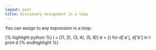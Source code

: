 ```yaml
---
layout: post
title: Dictionary assignment in a loop
---
```


You can assign to any expression in a loop:

{% highlight python %}
l = [(1, 2), (3, 4), (5, 6)]
d = {}
for d['a'], d['b'] in l:
    print d
{% endhighlight %}
